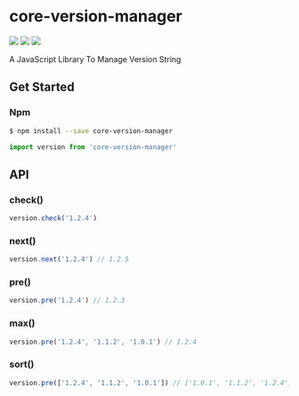 # core-version-manager

<img src="https://circleci.com/gh/JackPu/core-version-manager.svg?style=shield">
<img src="https://codecov.io/gh/JackPu/core-version-manager/graph/badge.svg" />
<img src="https://img.shields.io/node/v/core-version-manager.svg" />


A JavaScript Library To Manage Version String

## Get Started

### Npm

``` bash
$ npm install --save core-version-manager
```

``` js
import version from 'core-version-manager'
```

## API



### check()

``` js
version.check('1.2.4')
```

### next()

``` js
version.next('1.2.4') // 1.2.5
```

### pre()

``` js
version.pre('1.2.4') // 1.2.3
```

### max()

``` js
version.pre('1.2.4', '1.1.2', '1.0.1') // 1.2.4
```

### sort()

``` js
version.pre(['1.2.4', '1.1.2', '1.0.1']) // ['1.0.1', '1.1.2', '1.2.4']
```


